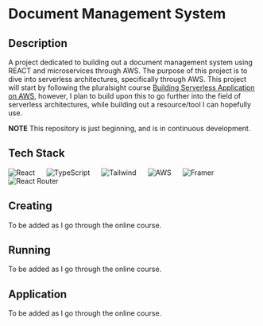 # Document Management System

## Description
A project dedicated to building out a document management system using REACT and microservices through AWS. The purpose of this project is to dive into serverless architectures, specifically through AWS. This project will start by following the pluralsight course [Building Serverless Application on AWS](https://app.pluralsight.com/paths/skills/building-serverless-applications-on-aws), however, I plan to build upon this to go further into the field of serverless architectures, while building out a resource/tool I can hopefully use.

**NOTE** This repository is just beginning, and is in continuous development.

## Tech Stack
<img style="padding-right:20px;" align=left alt="React" src="https://img.shields.io/badge/react-%2320232a.svg?style=for-the-badge&logo=react&logoColor=%2361DAFB"/>
<img style="padding-right:20px;" align=left alt="TypeScript" src="https://img.shields.io/badge/typescript-%23007ACC.svg?style=for-the-badge&logo=typescript&logoColor=white"/>
<img style="padding-right:20px;" align=left alt="Tailwind" src="https://img.shields.io/badge/tailwindcss-%2338B2AC.svg?style=for-the-badge&logo=tailwind-css&logoColor=white"/>
<img style="padding-right:20px;" align=left alt="AWS" src="https://img.shields.io/badge/AWS-%23FF9900.svg?style=for-the-badge&logo=amazon-aws&logoColor=white"/>
<img style="padding-right:20px;" align=left alt="Framer" src="https://img.shields.io/badge/Framer-black?style=for-the-badge&logo=framer&logoColor=blue"/>
<img style="padding-right:20px;" alt="React Router" src="https://img.shields.io/badge/React_Router-CA4245?style=for-the-badge&logo=react-router&logoColor=white"/>

## Creating
To be added as I go through the online course.

## Running
To be added as I go through the online course.

## Application
To be added as I go through the online course.
